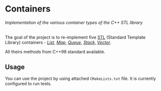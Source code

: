 # Containers

###### _Implementation of the various container types of the C++ STL library_

The goal of the project is to re-implement five [STL](https://www.cplusplus.com/reference/stl/) (Standard Template Library) containers - [_List_](https://www.cplusplus.com/reference/list/list/), [_Map_](https://www.cplusplus.com/reference/map/map/), [_Queue_](https://www.cplusplus.com/reference/queue/queue/), [_Stack_](https://www.cplusplus.com/reference/stack/stack/), [_Vector_](https://www.cplusplus.com/reference/vector/vector/).

All theirs methods from C++98 standard available. 

## Usage

You can use the project by using attached `CMakeLists.txt` file. It is currently configured to run tests.
